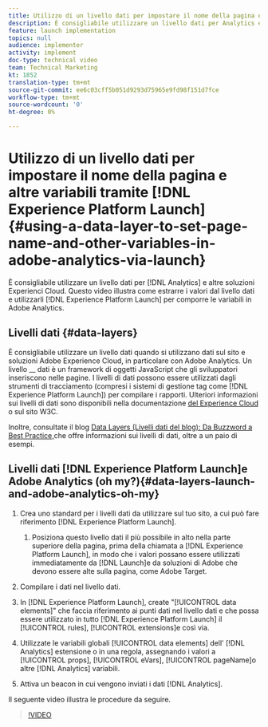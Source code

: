 ```yaml
---
title: Utilizzo di un livello dati per impostare il nome della pagina e altre variabili in  Adobe Analytics tramite Launch
description: È consigliabile utilizzare un livello dati per Analytics e altre soluzioni  Experienci Cloud. Questo video illustra come estrarre i valori dal livello dati e usarli in Launch per compilare le variabili in  Adobe Analytics.
feature: launch implementation
topics: null
audience: implementer
activity: implement
doc-type: technical video
team: Technical Marketing
kt: 1852
translation-type: tm+mt
source-git-commit: ee6c03cff5b051d9293d75965e9fd98f151d7fce
workflow-type: tm+mt
source-wordcount: '0'
ht-degree: 0%

---
```



# Utilizzo di un livello dati per impostare il nome della pagina e altre variabili tramite [!DNL Experience Platform Launch] {#using-a-data-layer-to-set-page-name-and-other-variables-in-adobe-analytics-via-launch}

È consigliabile utilizzare un livello dati per [!DNL Analytics] e altre soluzioni  Experienci Cloud. Questo video illustra come estrarre i valori dal livello dati e utilizzarli [!DNL Experience Platform Launch] per comporre le variabili in  Adobe Analytics.

## Livelli dati {#data-layers}

È consigliabile utilizzare un livello dati quando si utilizzano dati sul sito e soluzioni Adobe Experience Cloud, in particolare con  Adobe Analytics. Un livello __ dati è un framework di oggetti JavaScript che gli sviluppatori inseriscono nelle pagine. I livelli di dati possono essere utilizzati dagli strumenti di tracciamento (compresi i sistemi di gestione tag come [!DNL Experience Platform Launch]) per compilare i rapporti. Ulteriori informazioni sui livelli di dati sono disponibili nella documentazione [del Experience Cloud](https://marketing.adobe.com/resources/help/en_US/sc/implement/ref-data-layer.html) o sul sito [](https://www.w3.org/)W3C.

Inoltre, consultate il blog [Data Layers (Livelli dati del blog): Da Buzzword a Best Practice,](https://theblog.adobe.com/data-layers-buzzword-best-practice/)che offre informazioni sui livelli di dati, oltre a un paio di esempi.

## Livelli dati [!DNL Experience Platform Launch]e  Adobe Analytics (oh my?){#data-layers-launch-and-adobe-analytics-oh-my}

1. Crea uno standard per i livelli dati da utilizzare sul tuo sito, a cui può fare riferimento [!DNL Experience Platform Launch].

   1. Posiziona questo livello dati il più possibile in alto nella parte superiore della pagina, prima della chiamata a [!DNL Experience Platform Launch], in modo che i valori possano essere utilizzati immediatamente da [!DNL Launch]e da soluzioni di Adobe che devono essere alte sulla pagina, come  Adobe Target.

1. Compilare i dati nel livello dati.
1. In [!DNL Experience Platform Launch], create &quot;[!UICONTROL data elements]&quot; che faccia riferimento ai punti dati nel livello dati e che possa essere utilizzato in tutto [!DNL Experience Platform Launch] il [!UICONTROL rules], [!UICONTROL extensions]e così via.
1. Utilizzate le variabili globali [!UICONTROL data elements] dell&#39; [!DNL Analytics] estensione o in una regola, assegnando i valori a [!UICONTROL props], [!UICONTROL eVars], [!UICONTROL pageName]o altre [!DNL Analytics] variabili.
1. Attiva un beacon in cui vengono inviati i dati [!DNL Analytics].

Il seguente video illustra le procedure da seguire.

>[!VIDEO](https://video.tv.adobe.com/v/25899/?quality=12)
